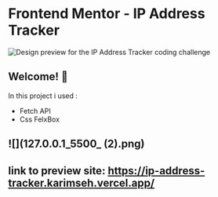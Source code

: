# Frontend Mentor - IP Address Tracker

![Design preview for the IP Address Tracker coding challenge](./design/desktop-preview.jpg)

## Welcome! 👋
In this project i used :
 - Fetch API
 - Css FelxBox
 

![](127.0.0.1_5500_ (2).png)
---


## link to preview site: https://ip-address-tracker.karimseh.vercel.app/
